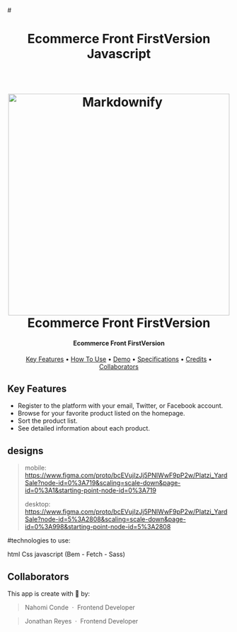 #<h1 align="center">Ecommerce Front FirstVersion Javascript</h1>

<h1 align="center">
  <br>
  <a href="#"><img src="https://w7.pngwing.com/pngs/486/458/png-transparent-web-development-e-commerce-logo-electronic-business-ecommerce.png" alt="Markdownify" width="500"></a>
  <br>
 Ecommerce Front FirstVersion
  <br>
</h1>

<h4 align="center"> Ecommerce  Front FirstVersion </h4>

<p align="center">
  <a href="#key-features">Key Features</a> •
  <a href="#how-to-use">How To Use</a> •
  <a href="#demo">Demo</a> •
  <a href="#specifications">Specifications</a> •
  <a href="#credits">Credits</a> •
  <a href="#collaborators">Collaborators</a>
</p>

## Key Features

- Register to the platform with your email, Twitter, or Facebook account.
- Browse for your favorite product listed on the homepage.
- Sort the product list.
- See detailed information about each product.


## designs

>  mobile:  https://www.figma.com/proto/bcEVujIzJj5PNIWwF9pP2w/Platzi_YardSale?node-id=0%3A719&scaling=scale-down&page-id=0%3A1&starting-point-node-id=0%3A719
>  
>  desktop: https://www.figma.com/proto/bcEVujIzJj5PNIWwF9pP2w/Platzi_YardSale?node-id=5%3A2808&scaling=scale-down&page-id=0%3A998&starting-point-node-id=5%3A2808

#technologies to use:

html
Css
javascript
(Bem - Fetch - Sass)

## Collaborators

This app is create with 💚 by:

> Nahomi Conde &nbsp;&middot;&nbsp;
> Frontend Developer

> Jonathan Reyes &nbsp;&middot;&nbsp;
> Frontend Developer
